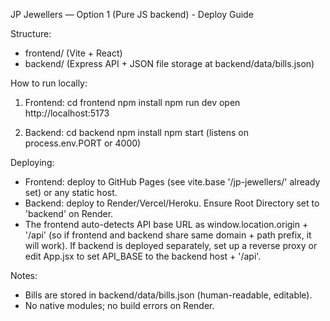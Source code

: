 JP Jewellers — Option 1 (Pure JS backend) - Deploy Guide

Structure:
- frontend/   (Vite + React)
- backend/    (Express API + JSON file storage at backend/data/bills.json)

How to run locally:
1. Frontend:
   cd frontend
   npm install
   npm run dev
   open http://localhost:5173

2. Backend:
   cd backend
   npm install
   npm start
   (listens on process.env.PORT or 4000)

Deploying:
- Frontend: deploy to GitHub Pages (see vite.base '/jp-jewellers/' already set) or any static host.
- Backend: deploy to Render/Vercel/Heroku. Ensure Root Directory set to 'backend' on Render.
- The frontend auto-detects API base URL as window.location.origin + '/api' (so if frontend and backend share same domain + path prefix, it will work). If backend is deployed separately, set up a reverse proxy or edit App.jsx to set API_BASE to the backend host + '/api'.

Notes:
- Bills are stored in backend/data/bills.json (human-readable, editable).
- No native modules; no build errors on Render.
